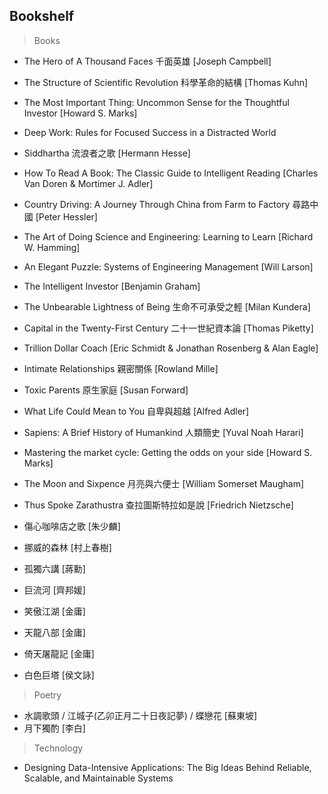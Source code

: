 ## Bookshelf

> Books
- The Hero of A Thousand Faces 千面英雄  [Joseph Campbell]

- The Structure of Scientific Revolution 科學革命的結構  [Thomas Kuhn]

- The Most Important Thing: Uncommon Sense for the Thoughtful Investor [Howard S. Marks]

- Deep Work: Rules for Focused Success in a Distracted World

- Siddhartha 流浪者之歌 [Hermann Hesse]

- How To Read A Book: The Classic Guide to Intelligent Reading [Charles Van Doren & Mortimer J. Adler]

- Country Driving: A Journey Through China from Farm to Factory 尋路中國  [Peter Hessler]

- The Art of Doing Science and Engineering: Learning to Learn [Richard W. Hamming]

- An Elegant Puzzle: Systems of Engineering Management [Will Larson]

- The Intelligent Investor [Benjamin Graham]

- The Unbearable Lightness of Being 生命不可承受之輕 [Milan Kundera]

- Capital in the Twenty-First Century 二十一世紀資本論 [Thomas Piketty]

- Trillion Dollar Coach [Eric Schmidt & Jonathan Rosenberg & Alan Eagle]

- Intimate Relationships 親密關係  [Rowland Mille]

- Toxic Parents 原生家庭  [Susan Forward]

- What Life Could Mean to You 自卑與超越  [Alfred Adler]

- Sapiens: A Brief History of Humankind 人類簡史 [Yuval Noah Harari]

- Mastering the market cycle: Getting the odds on your side [Howard S. Marks]

- The Moon and Sixpence 月亮與六便士 [William Somerset Maugham]

- Thus Spoke Zarathustra 查拉圖斯特拉如是說 [Friedrich Nietzsche]

- 傷心咖啡店之歌 [朱少麟]

- 挪威的森林 [村上春樹]

- 孤獨六講 [蔣勳] 

- 巨流河 [齊邦媛]

- 笑傲江湖 [金庸]
- 天龍八部 [金庸]
- 倚天屠龍記 [金庸]
- 白色巨塔 [侯文詠]

> Poetry
- 水調歌頭 / 江城子(乙卯正月二十日夜記夢) / 蝶戀花 [蘇東坡]
- 月下獨酌 [李白]

> Technology
- Designing Data-Intensive Applications: The Big Ideas Behind Reliable, Scalable, and Maintainable Systems

